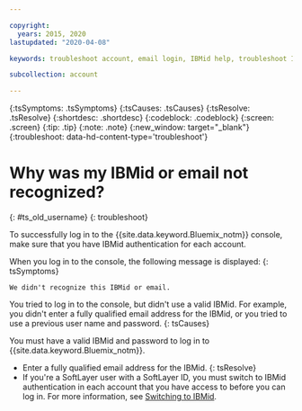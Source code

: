 ```yaml
---

copyright:
  years: 2015, 2020
lastupdated: "2020-04-08"

keywords: troubleshoot account, email login, IBMid help, troubleshoot IBMid

subcollection: account

---
```


{:tsSymptoms: .tsSymptoms}
{:tsCauses: .tsCauses}
{:tsResolve: .tsResolve}
{:shortdesc: .shortdesc}
{:codeblock: .codeblock}
{:screen: .screen}
{:tip: .tip}
{:note: .note}
{:new_window: target="_blank"}
{:troubleshoot: data-hd-content-type='troubleshoot'}

# Why was my IBMid or email not recognized?
{: #ts_old_username}
{: troubleshoot}

To successfully log in to the {{site.data.keyword.Bluemix_notm}} console, make sure that you have IBMid authentication for each account.

When you log in to the console, the following message is displayed:
{: tsSymptoms}

`We didn't recognize this IBMid or email.`

You tried to log in to the console, but didn't use a valid IBMid. For example, you didn't enter a fully qualified email address for the IBMid, or you tried to use a previous user name and password.
{: tsCauses}

You must have a valid IBMid and password to log in to {{site.data.keyword.Bluemix_notm}}.

 * Enter a fully qualified email address for the IBMid.
 {: tsResolve}
 * If you're a SoftLayer user with a SoftLayer ID, you must switch to IBMid authentication in each account that you have access to before you can log in. For more information, see [Switching to IBMid](/docs/account?topic=account-unifyingaccounts).
